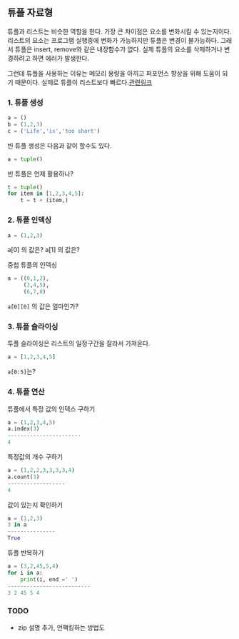 ##  튜플 자료형

튜플과 리스트는 비슷한 역할을 한다.  가장 큰 차이점은 요소를 변화시킬 수 있는지이다. 리스트의 요소는 프로그램 실행중에 변화가 가능하지만 튜플은 변경이 불가능하다. 그래서 튜플은 insert, remove와 같은 내장함수가 없다.  실제 튜플의 요소를 삭제하거나 변경하려고 하면 에러가 발생한다. 

그런데 튜플을 사용하는 이유는 메모리 용량을 아끼고 퍼포먼스 향상을 위해 도움이 되기 때문이다.  실제로 튜플이 리스트보다 빠르다.[관련링크](https://learnbatta.com/blog/why-tuple-is-faster-than-list-in-python-22/ )

### 1. 튜플 생성

```python
a = ()
b = (1,2,3)
c = ('Life','is','too short')
```

빈 튜플 생성은 다음과 같이 할수도 있다.

```python
a = tuple()
```

빈 튜플은 언제 활용하나?

```python
t = tuple()
for item in [1,2,3,4,5]:
    t = t + (item,)
```

### 2. 튜플 인덱싱

```python
a = (1,2,3)
```

a[0] 의 값은?
a[1] 의 값은?



중첩 튜플의 인덱싱

```python
a = ((0,1,2),
     (3,4,5),
     (6,7,8)
```

`a[0][0]`  의 값은 얼마인가?

### 3. 튜플 슬라이싱

투플 슬라이싱은 리스트의 일정구간을 잘라서 가져온다.

```python
a = [1,2,3,4,5]
```

 `a[0:5]`는?



### 4. 튜플 연산

튜플에서 특정 값의 인덱스 구하기

```python
a = (1,2,3,4,5)
a.index(3)
-----------------------
4
```

특정값의 개수 구하기

```python
a = (1,2,2,3,3,3,3,4)
a.count(3)
------------------
4
```

값이 있는지 확인하기

```python
a = (1,2,3)
3 in a
---------------
True
```

튜플 반복하기

```python
a = (3,2,45,5,4)
for i in a:
    print(i, end =' ')
--------------------------
3 2 45 5 4
```


### TODO 
* zip 설명 추가, 언팩킹하는 방법도 
